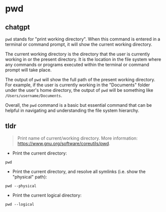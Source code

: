 # pwd 
## chatgpt 
`pwd` stands for "print working directory". When this command is entered in a terminal or command prompt, it will show the current working directory. 

The current working directory is the directory that the user is currently working in or the present directory. It is the location in the file system where any commands or programs executed within the terminal or command prompt will take place. 

The output of `pwd` will show the full path of the present working directory. For example, if the user is currently working in the "Documents" folder under the user's home directory, the output of `pwd` will be something like `/Users/username/Documents`. 

Overall, the `pwd` command is a basic but essential command that can be helpful in navigating and understanding the file system hierarchy. 

## tldr 
 
> Print name of current/working directory.
> More information: <https://www.gnu.org/software/coreutils/pwd>.

- Print the current directory:

`pwd`

- Print the current directory, and resolve all symlinks (i.e. show the "physical" path):

`pwd --physical`

- Print the current logical directory:

`pwd --logical`
